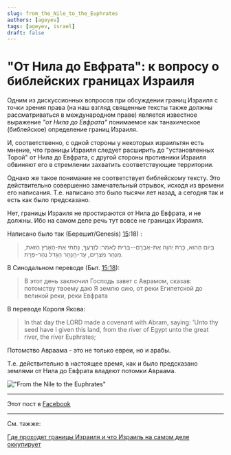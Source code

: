 ```yaml
---
slug: from_the_Nile_to_the_Euphrates
authors: [ageyev]
tags: [ageyev, israel]
draft: false
---
```


# "От Нила до Евфрата": к вопросу о библейских границах Израиля 

Одним из дискуссионных вопросов при обсуждении границ Израиля с точки зрения права (на наш взгляд священные тексты также должны рассматриваться в международном праве) является известное выражение *"от Нила до Евфрата"* понимаемое как танахическое (библейское) определение границ Израиля. 

И, соответственно, с одной стороны у некоторых израильтян есть мнение, что границы Израиля следует расширить до "установленных Торой" от Нила до Евфрата, с другой стороны противники Израиля обвиняют его в стремлении захватить соответствующие территории. 

Однако же такое понимание не соответствует библейскому тексту. Это действительно совершенно замечательный отрывок, исходя из времени его написания. Т.е. написано это было тысячи лет назад, а сегодня так и есть как было предсказано. 

Нет, границы Израиля не простираются от Нила до Евфрата, и не должны. Ибо на самом деле речь тут вовсе не границах Израиля. 

<!--truncate-->  

Написано было так (Берешит/Genesis) [15](https://mechon-mamre.org/p/pt/pt0115.htm):18) : 

> בַּיּוֹם הַהוּא, כָּרַת יְהוָה אֶת-אַבְרָם--בְּרִית לֵאמֹר:  לְזַרְעֲךָ, נָתַתִּי אֶת-הָאָרֶץ הַזֹּאת, מִנְּהַר מִצְרַיִם, עַד-הַנָּהָר הַגָּדֹל נְהַר-פְּרָת.

В Синодальном переводе (Быт. [15:18](https://ru.wikisource.org/wiki/%D0%91%D1%8B%D1%82%D0%B8%D0%B5#15:18)): 

> В этот день заключил Господь завет с Аврамом, сказав: потомству твоему даю Я землю сию, от реки Египетской до великой реки, реки Евфрата 

В переводе Короля Якова:

> In that day the LORD made a covenant with Abram, saying: 'Unto thy seed have I given this land, from the river of Egypt unto the great river, the river Euphrates; 

Потомство Авраама - это не только евреи, но и арабы. 

Т.е. действительно в настоящее время, как и было предсказано землями от Нила до Евфрата владеют потомки Авраама. 

!["From the Nile to the Euphrates"](/img/Illustrations/blog/2025-02-06-from_the_Nile_to_the_Euphrates/Bereshit_15-18.png) 

--- 

Этот пост в [Facebook](https://www.facebook.com/viktor.ageyev/posts/pfbid0GqkDefYN7YKmHdi1tzLC7Ai1vcoRvH2CqdSvhZS2yfhKfMM3SA1rf9yGWHm8yivTl) 

--- 

См. тажже: 

[Где проходят границы Израиля и что Израиль на самом деле оккупирует](/ru/borders_and_territory_of_israel/)